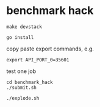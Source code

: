 # benchmark hack

```
make devstack
```

```
go install
```

copy paste export commands, e.g.
```
export API_PORT_0=35601
```

test one job

```
cd benchmark_hack
./submit.sh
```

```
./explode.sh
```
